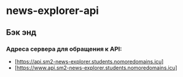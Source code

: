 # news-explorer-api

## Бэк энд

### Адреса сервера для обращения к API:

* [https://api.sm2-news-explorer.students.nomoredomains.icu]
* [https://www.api.sm2-news-explorer.students.nomoredomains.icu]
